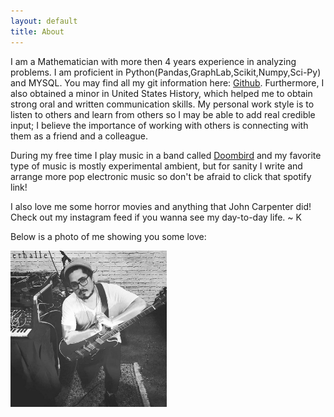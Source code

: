 ```yaml
---
layout: default
title: About
---
```


I am a Mathematician with more then 4 years experience in analyzing problems. I am proficient in Python(Pandas,GraphLab,Scikit,Numpy,Sci-Py) and MYSQL. You may find all my git information here: [Github](https://github.com/krismanaya). Furthermore, I also obtained a minor in United States History, which helped me to obtain strong oral and written communication skills. My personal work style is to listen to others and learn from others so I may be able to add real credible input; I believe the importance of working with others is connecting with them as a friend and a colleague. 

During my free time I play music in a band called [Doombird](https://open.spotify.com/album/6w0S6iqE64L6DqAogrwSvf) and my favorite type of music is mostly experimental ambient, but for sanity I write and arrange more pop electronic music so don't be afraid to click that spotify link! 

I also love me some horror movies and anything that John Carpenter did! Check out my instagram feed if you wanna see my day-to-day life. ~ K 


Below is a photo of me showing you some love: 

<img src="/images/kris.jpg" width="250" height="250" class="center" />
